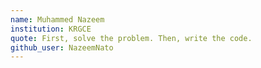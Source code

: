 ```yaml
---
name: Muhammed Nazeem
institution: KRGCE
quote: First, solve the problem. Then, write the code.
github_user: NazeemNato
---
```

